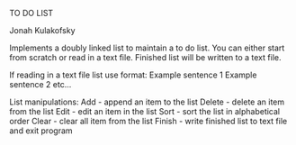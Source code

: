 TO DO LIST

Jonah Kulakofsky


Implements a doubly linked list to maintain a to do list.
You can either start from scratch or read in a text file.
Finished list will be written to a text file. 

If reading in a text file list use format:
Example sentence 1
Example sentence 2
etc...

List manipulations:
Add      - append an item to the list
Delete   - delete an item from the list
Edit     - edit an item in the list
Sort     - sort the list in alphabetical order
Clear    - clear all item from the list
Finish   - write finished list to text file and exit program
